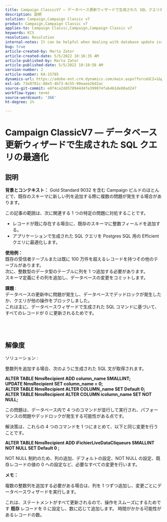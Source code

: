 ```yaml
---
title: Campaign ClassicV7 — データベース更新ウィザードで生成された SQL クエリの最適化
description: 説明
solution: Campaign,Campaign Classic v7
product: Campaign,Campaign Classic v7
applies-to: Campaign Classic,Campaign,Campaign Classic v7
keywords: KCS
resolution: Resolution
internal-notes: It can be helpful when dealing with database update issues with big tables
bug: true
article-created-by: Marta Zator
article-created-date: 5/5/2022 10:16:35 AM
article-published-by: Marta Zator
article-published-date: 5/5/2022 10:18:58 AM
version-number: 2
article-number: KA-15785
dynamics-url: https://adobe-ent.crm.dynamics.com/main.aspx?forceUCI=1&pagetype=entityrecord&etn=knowledgearticle&id=e810bb6a-5ccc-ec11-a7b5-6045bd00dbbc
exl-id: 73e8701c-88e5-4b73-8c55-90eaee26d2ac
source-git-commit: e8f4ca2dd578944d4fe399074fab461de88ad247
workflow-type: tm+mt
source-wordcount: '366'
ht-degree: 1%

---
```


# Campaign ClassicV7 — データベース更新ウィザードで生成された SQL クエリの最適化

## 説明


<b>背景とコンテキスト：</b>
Gold Standard 9032 を含む Campaign ビルドのほとんどで、既存のスキーマに新しい列を追加する際に複数の問題が発生する場合があります。

この記事の範囲は、次に関連する 1 つの特定の問題に対処することです。

- レコードが既に存在する場合に、既存のスキーマに整数フィールドを追加する。
- アプリケーションで生成された SQL クエリを Postgres SQL 用の Efficient クエリに最適化します。


<b>使用例：</b> 
<br>既存の受信者テーブルまたは既に 100 万件を超えるレコードを持つその他のテーブルがあります。
<br>次に、整数型のデータ型のテーブルに列を 1 つ追加する必要があります。
<br>スキーマ定義にその列を追加し、データベースの変更をコミットします。

<b>課題 </b>:
<br>データベースの更新中に問題が発生し、データベースでデッドロックが発生したか、クエリが他の操作をブロックしました。
<br>これは主に、データベースウィザードで生成された SQL コマンドに基づいて、すべてのレコードが 0 に更新されるためです。


<br> <br>

## 解像度


ソリューション :

整数列を追加する場合、次のように生成された SQL 文が取得されます。

<b>ALTER TABLE NmsRecipient ADD column_name SMALLINT;
<br>UPDATE NmsRecipient SET column_name = 0;
<br>ALTER TABLE NmsRecipient ALTER COLUMN_name SET Default 0;
<br>ALTER TABLE NmsRecipient ALTER COLUMN icolumn_name SET NOT NULL;</b>

この問題は、データベース内で 4 つのコマンドが並行して実行され、パフォーマンスの問題やデッドロックが発生する可能性がある点です。

解決策は、これらの 4 つのコマンドを 1 つにまとめて、以下と同じ変更を行うことです。

<b>ALTER TABLE NmsRecipient ADD iFichierLiveDataCliqueurs SMALLINT NOT NULL SET Default 0 ;</b>

NOT NULL 制約のため、列の追加、デフォルトの設定、NOT NULL の設定、既存レコードの値の 0 への設定など、必要なすべての変更を行います。



<b>メモ：</b>

複数の整数列を追加する必要がある場合は、列を 1 つずつ追加し、変更ごとにデータベースウィザードを実行します。

これは、ステートメントがすべて更新されるので、操作をスムーズにするためです <b>既存 </b>レコードを 0 に設定し、数に応じて追加します。 時間がかかる可能性があるレコードの数。
